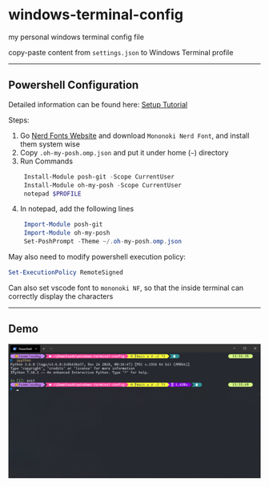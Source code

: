 # windows-terminal-config
my personal windows terminal config file

copy-paste content from `settings.json` to Windows Terminal profile

------

## Powershell Configuration  

Detailed information can be found here:
[Setup Tutorial](https://docs.microsoft.com/en-us/windows/terminal/tutorials/powerline-setup)  

Steps:  
1. Go [Nerd Fonts Website](https://www.nerdfonts.com/font-downloads) and download `Mononoki Nerd Font`, and install them system wise  
2. Copy `.oh-my-posh.omp.json` and put it under home (`~`) directory  
3. Run Commands
   ```powershell
    Install-Module posh-git -Scope CurrentUser  
    Install-Module oh-my-posh -Scope CurrentUser
    notepad $PROFILE
   ```  
4. In notepad, add the following lines  
   ```powershell
    Import-Module posh-git
    Import-Module oh-my-posh
    Set-PoshPrompt -Theme ~/.oh-my-posh.omp.json
   ```

May also need to modify powershell execution policy:  
```powershell
Set-ExecutionPolicy RemoteSigned
```

Can also set vscode font to `mononoki NF`, so that the inside terminal can correctly display the characters  

------

## Demo  

![img](demo.png)
